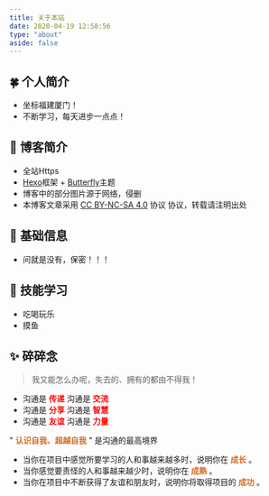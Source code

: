 ```yaml
---
title: 关于本站
date: 2020-04-19 12:58:56
type: "about"
aside: false
---
```

## 🍀 个人简介

- 坐标福建厦门！
- 不断学习，每天进步一点点！

## 🌌 博客简介

- 全站Https
- [Hexo](https://hexo.io/zh-cn)框架 + [Butterfly](https://github.com/jerryc127/hexo-theme-butterfly)主题
- 博客中的部分图片源于网络，侵删
- 本博客文章采用 [CC BY-NC-SA 4.0](https://creativecommons.org/licenses/by-nc-sa/4.0/deed.zh) 协议 协议，转载请注明出处

## 🚀 基础信息

- 问就是没有，保密！！！

## 🔑 技能学习

- 吃喝玩乐
- 摸鱼

## ✨ 碎碎念

> 我又能怎么办呢，失去的、拥有的都由不得我！

- 沟通是<font color=red> **传递**</font> 沟通是<font color=red> **交流**</font>
- 沟通是<font color=red> **分享**</font> 沟通是<font color=red> **智慧**</font>
- 沟通是<font color=red> **友谊**</font> 沟通是<font color=red> **力量**</font>

" **<font color=chocolate>认识自我、超越自我</font>** " 是沟通的最高境界

- 当你在项目中感觉所要学习的人和事越来越多时，说明你在 **<font color=chocolate>成长</font>** 。
- 当你感觉要责怪的人和事越来越少时，说明你在 **<font color=chocolate>成熟</font>** 。
- 当你在项目中不断获得了友谊和朋友时，说明你将取得项目的 **<font color=chocolate>成功</font>** 。
